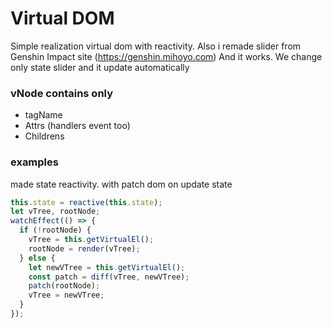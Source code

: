 # Virtual DOM
Simple realization virtual dom with reactivity.
Also i remade slider from Genshin Impact site (https://genshin.mihoyo.com)
And it works. We change only state slider and it update automatically


### vNode contains only 
- tagName
- Attrs (handlers event too)
- Childrens


### examples
made state reactivity. with patch dom on update state
```js
this.state = reactive(this.state);
let vTree, rootNode;
watchEffect(() => {
  if (!rootNode) {
    vTree = this.getVirtualEl();
    rootNode = render(vTree);
  } else {
    let newVTree = this.getVirtualEl();
    const patch = diff(vTree, newVTree);
    patch(rootNode);
    vTree = newVTree;
  }
});
```

